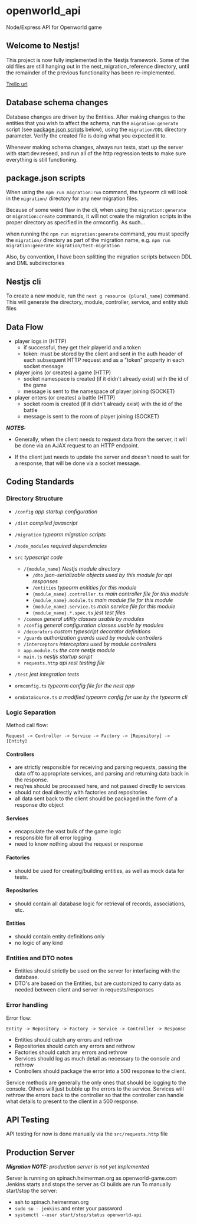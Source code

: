 # openworld_api

Node/Express API for Openworld game

## Welcome to Nestjs!

This project is now fully implemented in the Nestjs framework. Some of the old files
are still hanging out in the nest_migration_reference directory, until the remainder of
the previous functionality has been re-implemented.

[Trello url](https://trello.com/b/XOHPkuwM/development-life-cycle)

## Database schema changes

Database changes are driven by the Entities. After making changes to the entities that you wish to affect the schema, run the `migration:generate` script (see [package.json scripts](#packagejson-scripts) below), using the `migration/DDL` directory parameter. Verify the created file is doing what you expected it to.

Whenever making schema changes, always run tests, start up the server with start:dev:reseed, and run all of the http regression tests to make sure everything is still functioning.

## package.json scripts <a name="scripts"></a>

When using the `npm run migration:run` command, the typeorm cli will look in the `migration/` directory for any new migration files.

Because of some weird flaw in the cli, when using the `migration:generate` or `migration:create` commands, it will not create the migration scripts in the proper directory as specified in the ormconfig. As such...

when running the `npm run migration:generate` command, you must specify the `migration/` directory as part of the migration name, e.g. `npm run migration:generate migration/test-migration`

Also, by convention, I have been splitting the migration scripts between DDL and DML subdirectories

## Nestjs cli

To create a new module, run the `nest g resource {plural_name}` command. This will generate the directory, module, controller, service, and entity stub files

## Data Flow

- player logs in (HTTP)
  - if successful, they get their playerId and a token
  - token: must be stored by the client and sent in the auth header of each subsequent HTTP request and as a "token" property in each socket message
- player joins (or creates) a game (HTTP)
  - socket namespace is created (if it didn't already exist) with the id of the game
  - message is sent to the namespace of player joining (SOCKET)
- player enters (or creates) a battle (HTTP)
  - socket room is created (if it didn't already exist) with the id of the battle
  - message is sent to the room of player joining (SOCKET)

**_NOTES:_**

- Generally, when the client needs to request data from the server, it will be done via an AJAX request to an HTTP endpoint.

- If the client just needs to update the server and doesn't need to wait for a response, that will be done via a socket message.

## Coding Standards

### Directory Structure

- `/config` _app startup configuration_
- `/dist` _compiled javascript_
- `/migration` _typeorm migration scripts_
- `/node_modules` _required dependencies_
- `src` _typescript code_

  - `/{module_name}` _Nestjs module directory_
    - `/dto` _json-serializable objects used by this module for api responses_
    - `/entities` _typeorm enitities for this module_
    - `{module_name}.controller.ts` _main controller file for this module_
    - `{module_name}.module.ts` _main module file for this module_
    - `{module_name}.service.ts` _main service file for this module_
    - `{module_name}.*.spec.ts` _jest test files_
  - `/common` _general utility classes usable by modules_
  - `/config` _general configuration classes usable by modules_
  - `/decorators` _custom typescript decorator definitions_
  - `/guards` _authorization guards used by module controllers_
  - `/interceptors` _interceptors used by module controllers_
  - `app.module.ts` _the core nestjs module_
  - `main.ts` _nestjs startup script_
  - `requests.http` _api rest testing file_

- `/test` _jest integration tests_
- `ormconfig.ts` _typeorm config file for the nest app_
- `ormDataSource.ts` _a modified typeorm config for use by the typeorm cli_

### Logic Separation

Method call flow:

`Request -> Controller -> Service -> Factory -> [Repository] -> [Entity]`

#### Controllers

- are strictly responsible for receiving and parsing requests, passing
  the data off to appropriate services, and parsing and returning data
  back in the response.
- req/res should be processed here, and not passed directly to services
- should not deal directly with factories and repositories
- all data sent back to the client should be packaged in the form of a
  response dto object

#### Services

- encapsulate the vast bulk of the game logic
- responsible for all error logging
- need to know nothing about the request or response

#### Factories

- should be used for creating/building entities, as well as mock
  data for tests.

#### Repositories

- should contain all database logic for retrieval of records,
  associations, etc.

#### Entities

- should contain entity definitions only
- no logic of any kind

### Entities and DTO notes

- Entities should strictly be used on the server for interfacing with
  the database.
- DTO's are based on the Entities, but are customized to carry data as needed
  between client and server in requests/responses

### Error handling

Error flow:

`Entity -> Repository -> Factory -> Service -> Controller -> Response`

- Entities should catch any errors and rethrow
- Repositories should catch any errors and rethrow
- Factories should catch any errors and rethrow
- Services should log as much detail as necessary to the console and rethrow
- Controllers should package the error into a 500 response to the client.

Service methods are generally the only ones that should be logging to the console. Others will just bubble up the errors to the service. Services will rethrow the errors back to the controller so that the controller can handle what details to present to the client in a 500 response.

## API Testing

API testing for now is done manually via the `src/requests.http` file

## Production Server

**_Migration NOTE:_** _production server is not yet implemented_

Server is running on spinach.heimerman.org as openworld-game.com
Jenkins starts and stops the server as CI builds are run
To manually start/stop the server:

- ssh to spinach.heimerman.org
- `sudo su - jenkins` and enter your password
- `systemctl --user start/stop/status openworld-api`
